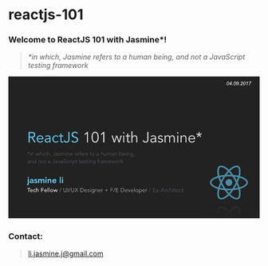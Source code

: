# reactjs-101

### Welcome to ReactJS 101 with Jasmine*!

> _*in which, Jasmine refers to a human being,
and not a JavaScript testing framework_

![welcome](./reactjs-101.jpeg)

### Contact:

> [li.jasmine.j@gmail.com](mailto:li.jasmine.j@gmail.com)
